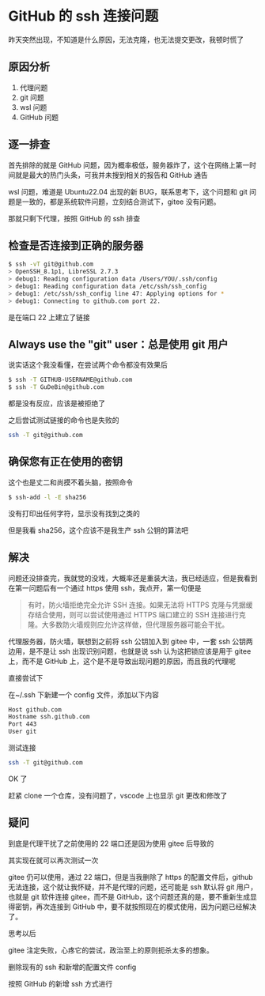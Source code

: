 # GitHub 的 ssh 连接问题

昨天突然出现，不知道是什么原因，无法克隆，也无法提交更改，我顿时慌了

## 原因分析

1. 代理问题
2. git 问题
3. wsl 问题
4. GitHub 问题

## 逐一排查

首先排除的就是 GitHub 问题，因为概率极低，服务器炸了，这个在网络上第一时间就是最大的热门头条，可我并未搜到相关的报告和 GitHub 通告

wsl 问题，难道是 Ubuntu22.04 出现的新 BUG，联系思考下，这个问题和 git 问题是一致的，都是系统软件问题，立刻结合测试下，gitee 没有问题。

那就只剩下代理，按照 GitHub 的 ssh 排查

## 检查是否连接到正确的服务器

```sh
$ ssh -vT git@github.com
> OpenSSH_8.1p1, LibreSSL 2.7.3
> debug1: Reading configuration data /Users/YOU/.ssh/config
> debug1: Reading configuration data /etc/ssh/ssh_config
> debug1: /etc/ssh/ssh_config line 47: Applying options for *
> debug1: Connecting to github.com port 22.
```

是在端口 22 上建立了链接

## Always use the "git" user：总是使用 git 用户

说实话这个我没看懂，在尝试两个命令都没有效果后

```sh
$ ssh -T GITHUB-USERNAME@github.com
$ ssh -T GuDeBin@github.com
```

都是没有反应，应该是被拒绝了

之后尝试测试链接的命令也是失败的

```sh
ssh -T git@github.com
```

## 确保您有正在使用的密钥

这个也是丈二和尚摸不着头脑，按照命令

```sh
$ ssh-add -l -E sha256
```

没有打印出任何字符，显示没有找到之类的

但是我看 sha256，这个应该不是我生产 ssh 公钥的算法吧

## 解决

问题还没排查完，我就觉的没戏，大概率还是重装大法，我已经适应，但是我看到在第一问题后有一个通过 https 使用 ssh，我点开，第一句便是

> 有时，防火墙拒绝完全允许 SSH 连接。如果无法将 HTTPS 克隆与凭据缓存结合使用，则可以尝试使用通过 HTTPS 端口建立的 SSH 连接进行克隆。大多数防火墙规则应允许这样做，但代理服务器可能会干扰。

代理服务器，防火墙，联想到之前将 ssh 公钥加入到 gitee 中，一套 ssh 公钥两边用，是不是让 ssh 出现识别问题，也就是说 ssh 认为这把锁应该是用于 gitee 上，而不是 GitHub 上，这个是不是导致出现问题的原因，而且我的代理呢

直接尝试下

在~/.ssh 下新建一个 config 文件，添加以下内容

```sh
Host github.com
Hostname ssh.github.com
Port 443
User git
```

测试连接

```sh
ssh -T git@github.com
```

OK 了

赶紧 clone 一个仓库，没有问题了，vscode 上也显示 git 更改和修改了

## 疑问

到底是代理干扰了之前使用的 22 端口还是因为使用 gitee 后导致的

其实现在就可以再次测试一次

gitee 仍可以使用，通过 22 端口，但是当我删除了 https 的配置文件后，github 无法连接，这个就让我怀疑，并不是代理的问题，还可能是 ssh 默认将 git 用户，也就是 git 软件连接 gitee，而不是 GitHub，这个问题还真的是，要不重新生成显得密钥，再次连接到 GitHub 中，要不就按照现在的模式使用，因为问题已经解决了。

思考以后

gitee 注定失败，心疼它的尝试，政治至上的原则扼杀太多的想象。

删除现有的 ssh 和新增的配置文件 config

按照 GitHub 的新增 ssh 方式进行
